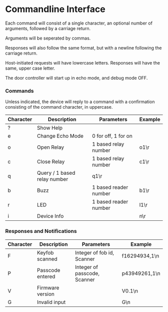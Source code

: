 # Commandline Interface

Each command will consist of a single character, an optional number of arguments, followed by a carriage return.

Arguments will be seperated by commas.

Responses will also follow the same format, but with a newline following the carriage return. 

Host-initiated requests will have lowercase letters. Responses will have the same, upper case letter.

The door controller will start up in echo mode, and debug mode OFF.

### Commands

Unless indicated, the device will reply to a command with a confirmation consisting of the command character, in uppercase.

| Character |  Description | Parameters | Example| 
| --- | --- | --- | --- |
| ? | Show Help | | 
| e | Change Echo Mode | 0 for off, 1 for on |
| o | Open Relay | 1 based relay number | o1\r |
| c | Close Relay | 1 based relay number | c1\r |
| q | Query / 1 based relay number | q1\r
| b | Buzz | 1 based reader number | b1\r |
| r | LED | 1 based reader number | l1\r |
| i | Device Info | | n\r |
  

### Responses and Notifications

| Character | Description | Parameters | Example |
| --- | --- | --- | ---|
| F | Keyfob scanned | Integer of fob id, Scanner | f16294934,1\n |
| P | Passcode entered | Integer of passcode, Scanner | p43949261,1\n |
| V | Firmware version | | V0.1\n
| G | Invalid input | | G\n |



